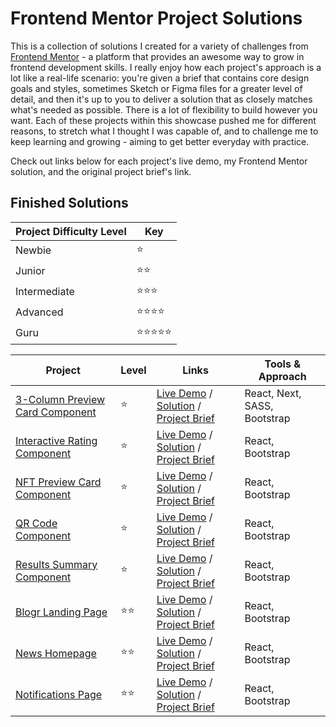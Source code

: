 # Frontend Mentor Project Solutions

This is a collection of solutions I created for a variety of challenges from [Frontend Mentor](https://www.frontendmentor.io) - a platform that provides an awesome way to grow in frontend development skills. I really enjoy how each project's approach is a lot like a real-life scenario: you're given a brief that contains core design goals and styles, sometimes Sketch or Figma files for a greater level of detail, and then it's up to you to deliver a solution that as closely matches what's needed as possible. There is a lot of flexibility to build however you want. Each of these projects within this showcase pushed me for different reasons, to stretch what I thought I was capable of, and to challenge me to keep learning and growing - aiming to get better everyday with practice.

Check out links below for each project's live demo, my Frontend Mentor solution, and the original project brief's link.

## Finished Solutions

| Project Difficulty Level | Key |
| ----------- | ----------- |
| Newbie | ⭐️ |
| Junior | ⭐️⭐️ |
| Intermediate | ⭐️⭐️⭐️ |
| Advanced | ⭐️⭐️⭐️⭐️ |
| Guru | ⭐️⭐️⭐️⭐️⭐️ |

| Project | Level | Links | Tools & Approach |
| ----------- | ----------- | ----------- | ----------- |
| [3-Column Preview Card Component](./3-column-card/) | ⭐️ | [Live Demo](https://3-column-card-gdbecker.netlify.app) / [Solution](https://www.frontendmentor.io/solutions/3column-card-with-nextjs-sass-voBV4ThwSG) / [Project Brief](https://www.frontendmentor.io/challenges/3column-preview-card-component-pH92eAR2-) | React, Next, SASS, Bootstrap |
| [Interactive Rating Component](./rating-component/) | ⭐️ | [Live Demo](https://rating-component-gdbecker.netlify.app) / [Solution](https://www.frontendmentor.io/solutions/rating-component-with-react-bootstrap-Tba__w3pRE) / [Project Brief](https://www.frontendmentor.io/challenges/interactive-rating-component-koxpeBUmI) | React, Bootstrap |
| [NFT Preview Card Component](./nft-card/) | ⭐️ | [Live Demo](https://nft-card-gdbecker.netlify.app) / [Solution](https://www.frontendmentor.io/solutions/nft-card-component-with-react-bootstrap-hiW4LJD-cc) / [Project Brief](https://www.frontendmentor.io/challenges/nft-preview-card-component-SbdUL_w0U) | React, Bootstrap |
| [QR Code Component](./qr-code/) | ⭐️ | [Live Demo](https://qr-code-gdbecker.netlify.app) / [Solution](https://www.frontendmentor.io/solutions/qr-code-component-hosted-on-netlify-rwLGIUAbUi) / [Project Brief](https://www.frontendmentor.io/challenges/qr-code-component-iux_sIO_H) | React, Bootstrap |
| [Results Summary Component](./results-component/) | ⭐️ | [Live Demo](https://results-component-gdbecker.netlify.app) / [Solution](https://www.frontendmentor.io/solutions/results-component-with-react-bootstrap-EaorfiBf3j) / [Project Brief](https://www.frontendmentor.io/challenges/results-summary-component-CE_K6s0maV) | React, Bootstrap |
| [Blogr Landing Page](./blogr-homepage/) | ⭐️⭐️ | [Live Demo](https://blogr-homepage-gdbecker.netlify.app) / [Solution](https://www.frontendmentor.io/solutions/blogr-landing-page-with-react-bootstrap-ziqxnxrt9z) / [Project Brief](https://www.frontendmentor.io/challenges/blogr-landing-page-EX2RLAApP) | React, Bootstrap |
| [News Homepage](./news-homepage/) | ⭐️⭐️ | [Live Demo](https://news-homepage-gdbecker.netlify.app) / [Solution](https://www.frontendmentor.io/solutions/news-homepage-with-react-bootstrap-tkackbvjn1) / [Project Brief](https://www.frontendmentor.io/challenges/news-homepage-H6SWTa1MFl) | React, Bootstrap |
| [Notifications Page](./notifications-page/) | ⭐️⭐️ | [Live Demo](https://notifications-page-gdbecker.netlify.app) / [Solution](https://www.frontendmentor.io/solutions/notifications-page-with-react-bootstrap-LjvWM4bG57) / [Project Brief](https://www.frontendmentor.io/challenges/notifications-page-DqK5QAmKbC) | React, Bootstrap |